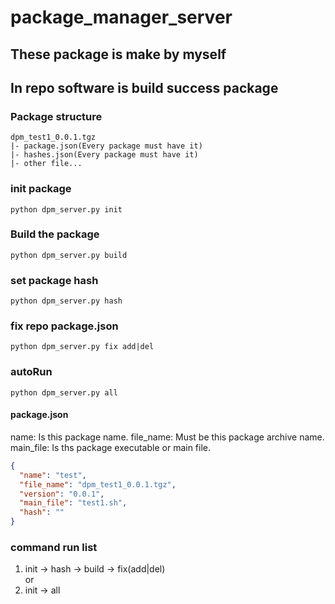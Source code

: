 # package_manager_server

## These package is make by myself

## In repo software is build success package
### Package structure
```
dpm_test1_0.0.1.tgz
|- package.json(Every package must have it)
|- hashes.json(Every package must have it)
|- other file...
```
### init package
```shell
python dpm_server.py init
```
### Build the package
```shell
python dpm_server.py build
```
### set package hash
```shell
python dpm_server.py hash
```
### fix repo package.json
```shell
python dpm_server.py fix add|del
```
### autoRun
```shell
python dpm_server.py all
```

#### package.json
name: Is this package name.
file_name: Must be this package archive name.
main_file: Is ths package executable or main file. 
```json
{
  "name": "test",
  "file_name": "dpm_test1_0.0.1.tgz",
  "version": "0.0.1",
  "main_file": "test1.sh",
  "hash": ""
}
```
### command run list
1. init -> hash -> build -> fix(add|del)<br>or<br>
2. init -> all